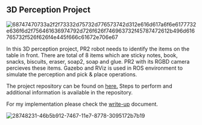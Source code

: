 ## 3D Perception Project

![68747470733a2f2f73332d75732d776573742d312e616d617a6f6e6177732e636f6d2f756461636974792d726f626f746963732f45787472612b496d616765732f526f626f4e445f666c61672e706e67](https://user-images.githubusercontent.com/20925510/33958665-1e55e9c8-e056-11e7-9711-d21b9f681de6.png)

In this 3D perception project, PR2 robot needs to identify the items on the table in front. There are total of 8 items which are sticky notes, book, snacks, biscuits, eraser, soap2, soap and glue. PR2 with its RGBD camera percieves these items. Gazebo and RViz is used in ROS environment to simulate the perception and pick & place operations.

The project repository can be found on [here.](https://github.com/udacity/RoboND-Perception-Project)
Steps to perform and additional information is available in the repository.

For my implementation please check the [write-up](https://github.com/bahadirozkan/Perception_PR2/blob/master/Write-up.pdf) document.

![28748231-46b5b912-7467-11e7-8778-3095172b7b19](https://user-images.githubusercontent.com/20925510/33958703-4502fbba-e056-11e7-9cd2-56fb67ff9557.png)
